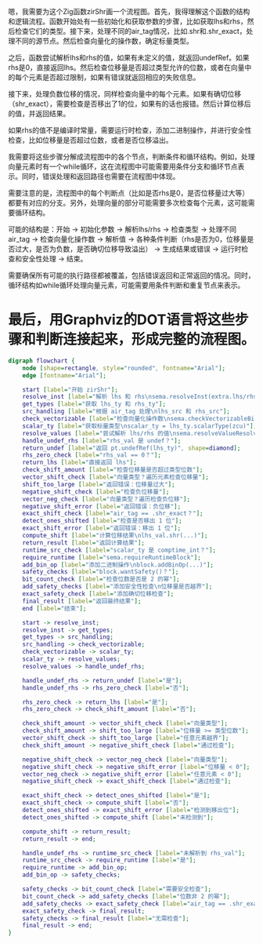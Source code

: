 嗯，我需要为这个Zig函数zirShr画一个流程图。首先，我得理解这个函数的结构和逻辑流程。函数开始处有一些初始化和获取参数的步骤，比如获取lhs和rhs，然后检查它们的类型。接下来，处理不同的air_tag情况，比如.shr和.shr_exact，处理不同的源节点。然后检查向量化的操作数，确定标量类型。

之后，函数尝试解析lhs和rhs的值，如果有未定义的值，就返回undefRef。如果rhs是0，直接返回lhs。然后检查位移量是否超过类型允许的位数，或者在向量中的每个元素是否超过限制，如果有错误就返回相应的失败信息。

接下来，处理负数位移的情况，同样检查向量中的每个元素。如果有确切位移（shr_exact），需要检查是否移出了1的位，如果有的话也报错。然后计算位移后的值，并返回结果。

如果rhs的值不是编译时常量，需要运行时检查，添加二进制操作，并进行安全性检查，比如位移量是否超过位数，或者是否位移溢出。

我需要将这些步骤分解成流程图中的各个节点，判断条件和循环结构。例如，处理向量元素时有一个while循环，这在流程图中可能需要用条件分支和循环节点表示。同时，错误处理和返回路径也需要在流程图中体现。

需要注意的是，流程图中的每个判断点（比如是否rhs是0，是否位移量过大等）都要有对应的分支。另外，处理向量的部分可能需要多次检查每个元素，这可能需要循环结构。

可能的结构是：开始 -> 初始化参数 -> 解析lhs/rhs -> 检查类型 -> 处理不同air_tag -> 检查向量化操作数 -> 解析值 -> 各种条件判断（rhs是否为0，位移量是否过大，是否为负数，是否确切位移导致溢出） -> 生成结果或错误 -> 运行时检查和安全性处理 -> 结束。

需要确保所有可能的执行路径都被覆盖，包括错误返回和正常返回的情况。同时，循环结构如while循环处理向量元素，可能需要用条件判断和重复节点来表示。

最后，用Graphviz的DOT语言将这些步骤和判断连接起来，形成完整的流程图。
================================================
```dot
digraph flowchart {
    node [shape=rectangle, style="rounded", fontname="Arial"];
    edge [fontname="Arial"];

    start [label="开始 zirShr"];
    resolve_inst [label="解析 lhs 和 rhs\nsema.resolveInst(extra.lhs/rhs)"];
    get_types [label="获取 lhs_ty 和 rhs_ty"];
    src_handling [label="根据 air_tag 处理\nlhs_src 和 rhs_src"];
    check_vectorizable [label="检查向量化操作数\nsema.checkVectorizableBinaryOperands"];
    scalar_ty [label="获取标量类型\nscalar_ty = lhs_ty.scalarType(zcu)"];
    resolve_values [label="尝试解析 lhs/rhs 的值\nsema.resolveValueResolveLazy"];
    handle_undef_rhs [label="rhs_val 是 undef？"];
    return_undef [label="返回 pt.undefRef(lhs_ty)", shape=diamond];
    rhs_zero_check [label="rhs_val == 0？"];
    return_lhs [label="直接返回 lhs"];
    check_shift_amount [label="检查位移量是否超过类型位数"];
    vector_shift_check [label="向量类型？遍历元素检查位移量"];
    shift_too_large [label="返回错误：位移量过大"];
    negative_shift_check [label="检查负位移量"];
    vector_neg_check [label="向量类型？遍历检查负位移"];
    negative_shift_error [label="返回错误：负位移"];
    exact_shift_check [label="air_tag == .shr_exact？"];
    detect_ones_shifted [label="检查是否移出 1 位"];
    exact_shift_error [label="返回错误：移出 1 位"];
    compute_shift [label="计算位移结果\nlhs_val.shr(...)"];
    return_result [label="返回计算结果"];
    runtime_src_check [label="scalar_ty 是 comptime_int？"];
    require_runtime [label="sema.requireRuntimeBlock"];
    add_bin_op [label="添加二进制操作\nblock.addBinOp(...)"];
    safety_checks [label="block.wantSafety()？"];
    bit_count_check [label="检查位数是否是 2 的幂"];
    add_safety_checks [label="添加安全性检查\n位移量是否越界"];
    exact_safety_check [label="添加确切位移检查"];
    final_result [label="返回最终结果"];
    end [label="结束"];

    start -> resolve_inst;
    resolve_inst -> get_types;
    get_types -> src_handling;
    src_handling -> check_vectorizable;
    check_vectorizable -> scalar_ty;
    scalar_ty -> resolve_values;
    resolve_values -> handle_undef_rhs;

    handle_undef_rhs -> return_undef [label="是"];
    handle_undef_rhs -> rhs_zero_check [label="否"];

    rhs_zero_check -> return_lhs [label="是"];
    rhs_zero_check -> check_shift_amount [label="否"];

    check_shift_amount -> vector_shift_check [label="向量类型"];
    check_shift_amount -> shift_too_large [label="位移量 >= 类型位数"];
    vector_shift_check -> shift_too_large [label="任意元素越界"];
    check_shift_amount -> negative_shift_check [label="通过检查"];

    negative_shift_check -> vector_neg_check [label="向量类型"];
    negative_shift_check -> negative_shift_error [label="位移量 < 0"];
    vector_neg_check -> negative_shift_error [label="任意元素 < 0"];
    negative_shift_check -> exact_shift_check [label="通过检查"];

    exact_shift_check -> detect_ones_shifted [label="是"];
    exact_shift_check -> compute_shift [label="否"];
    detect_ones_shifted -> exact_shift_error [label="检测到移出位"];
    detect_ones_shifted -> compute_shift [label="未检测到"];

    compute_shift -> return_result;
    return_result -> end;

    handle_undef_rhs -> runtime_src_check [label="未解析到 rhs_val"];
    runtime_src_check -> require_runtime [label="是"];
    require_runtime -> add_bin_op;
    add_bin_op -> safety_checks;

    safety_checks -> bit_count_check [label="需要安全检查"];
    bit_count_check -> add_safety_checks [label="位数非 2 的幂"];
    add_safety_checks -> exact_safety_check [label="air_tag == .shr_exact"];
    exact_safety_check -> final_result;
    safety_checks -> final_result [label="无需检查"];
    final_result -> end;
}
```